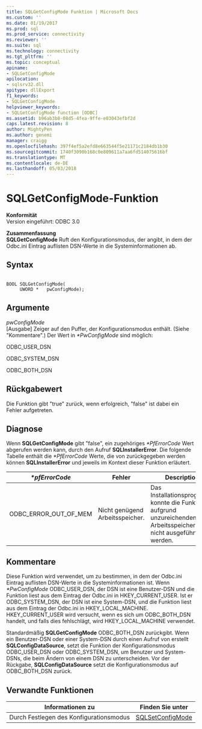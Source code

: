 ```yaml
---
title: SQLGetConfigMode Funktion | Microsoft Docs
ms.custom: ''
ms.date: 01/19/2017
ms.prod: sql
ms.prod_service: connectivity
ms.reviewer: ''
ms.suite: sql
ms.technology: connectivity
ms.tgt_pltfrm: ''
ms.topic: conceptual
apiname:
- SQLGetConfigMode
apilocation:
- sqlsrv32.dll
apitype: dllExport
f1_keywords:
- SQLGetConfigMode
helpviewer_keywords:
- SQLGetConfigMode function [ODBC]
ms.assetid: b96ab3b8-08d5-4fea-9ffe-e03043efbf2d
caps.latest.revision: 8
author: MightyPen
ms.author: genemi
manager: craigg
ms.openlocfilehash: 397f4ef5a2efd8e663544f5e21171c2184db1b30
ms.sourcegitcommit: 1740f3090b168c0e809611a7aa6fd514075616bf
ms.translationtype: MT
ms.contentlocale: de-DE
ms.lasthandoff: 05/03/2018
---
```

# <a name="sqlgetconfigmode-function"></a>SQLGetConfigMode-Funktion
**Konformität**  
 Version eingeführt: ODBC 3.0  
  
 **Zusammenfassung**  
 **SQLGetConfigMode** Ruft den Konfigurationsmodus, der angibt, in dem der Odbc.ini Eintrag auflisten DSN-Werte in die Systeminformationen ab.  
  
## <a name="syntax"></a>Syntax  
  
```  
  
BOOL SQLGetConfigMode(  
     UWORD *   pwConfigMode);  
```  
  
## <a name="arguments"></a>Argumente  
 *pwConfigMode*  
 [Ausgabe] Zeiger auf den Puffer, der Konfigurationsmodus enthält. (Siehe "Kommentare".) Der Wert in  *\*PwConfigMode* sind möglich:  
  
 ODBC_USER_DSN  
  
 ODBC_SYSTEM_DSN  
  
 ODBC_BOTH_DSN  
  
## <a name="returns"></a>Rückgabewert  
 Die Funktion gibt "true" zurück, wenn erfolgreich, "false" ist dabei ein Fehler aufgetreten.  
  
## <a name="diagnostics"></a>Diagnose  
 Wenn **SQLGetConfigMode** gibt "false", ein zugehöriges  *\*PfErrorCode* Wert abgerufen werden kann, durch den Aufruf **SQLInstallerError**. Die folgende Tabelle enthält die  *\*PfErrorCode* Werte, die von zurückgegeben werden können **SQLInstallerError** und jeweils im Kontext dieser Funktion erläutert.  
  
|*\*pfErrorCode*|Fehler|Description|  
|---------------------|-----------|-----------------|  
|ODBC_ERROR_OUT_OF_MEM|Nicht genügend Arbeitsspeicher.|Das Installationsprogramm konnte die Funktion aufgrund unzureichenden Arbeitsspeichers nicht ausgeführt werden.|  
  
## <a name="comments"></a>Kommentare  
 Diese Funktion wird verwendet, um zu bestimmen, in dem der Odbc.ini Eintrag auflisten DSN-Werte in die Systeminformationen ist. Wenn  *\*PwConfigMode* ODBC_USER_DSN, der DSN ist eine Benutzer-DSN und die Funktion liest aus dem Eintrag der Odbc.ini in HKEY_CURRENT_USER. Ist er ODBC_SYSTEM_DSN, der DSN ist eine System-DSN, und die Funktion liest aus dem Eintrag der Odbc.ini in HKEY_LOCAL_MACHINE. HKEY_CURRENT_USER wird versucht, wenn es sich um ODBC_BOTH_DSN handelt, und falls dies fehlschlägt, wird HKEY_LOCAL_MACHINE verwendet.  
  
 Standardmäßig **SQLGetConfigMode** ODBC_BOTH_DSN zurückgibt. Wenn ein Benutzer-DSN oder einer System-DSN durch einen Aufruf von erstellt **SQLConfigDataSource**, setzt die Funktion der Konfigurationsmodus ODBC_USER_DSN oder ODBC_SYSTEM_DSN, um Benutzer und System-DSNs, die beim Ändern von einem DSN zu unterscheiden. Vor der Rückgabe, **SQLConfigDataSource** setzt die Konfigurationsmodus auf ODBC_BOTH_DSN zurück.  
  
## <a name="related-functions"></a>Verwandte Funktionen  
  
|Informationen zu|Finden Sie unter|  
|---------------------------|---------|  
|Durch Festlegen des Konfigurationsmodus|[SQLSetConfigMode](../../../odbc/reference/syntax/sqlsetconfigmode-function.md)|

